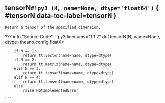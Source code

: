 ## **tensorN**`#!py3 (N, name=None, dtype='float64')` { #tensorN data-toc-label=tensorN }


```
Return a tensor of the specified dimension.
```


??? info "Source Code" 
	```py3 linenums="1 1 2" 
	def tensorN(N, name=None, dtype=theano.config.floatX):
	    
	    if N == 1:
	        return tt.vector(name=name, dtype=dtype)
	    if N == 2:
	        return tt.matrix(name=name, dtype=dtype)
	    elif N == 3:
	        return tt.tensor3(name=name, dtype=dtype)
	    elif N == 4:
	        return tt.tensor4(name=name, dtype=dtype)
	    else:
	        raise NotImplementedError
	
	```
